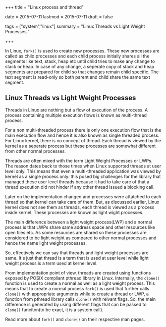 +++
title = "Linux process and thread"

date = 2015-07-11
lastmod = 2015-07-11
draft = false

tags = ["system","linux"]
summary = "Linux Threads vs Light Weight Processes."

+++

In Linux, `fork()` is used to create new processes. These new processes are called as child processes and each child process initially shares all the segments like text, stack, heap etc until child tries to make any change to stack or heap. In case of any change, a seperate copy of stack and heap segments are prepared for child so that changes remain child specific. The text segment is read-only so both parent and child share the same text segment.

## Linux Threads vs Light Weight Processes

Threads in Linux are nothing but a flow of execution of the process. A process containing multiple execution flows is known as multi-thread process.

For a non multi-threaded process there is only one execution flow that is the main execution flow and hence it is also known as single threaded process. For Linux kernel, there is no concept of thread. Each thread is viewed by the kernel as a seperate process but these processes are somewhat different from other normal processes.

Threads are often mixed with the term Light Weight Processes or LWPs. The reason dates back to those times when Linux supported threads at user level only. This means that even a multi-threaded application was viewed by kernel as a single process only. this posed big challenges for the library that managed these user level threads because it had to take care of that a thread execution did not hinder if any other thread issued a blocking call.

Later on the implementation changed and processes were attatched to each thread so that kernel can take care of them. But, as discussed earlier, Linux kernel does not see them as threads, each thread is viewed as a process inside kernel. These processes are known as light wight processes.

The main difference between a light weight process(LWP) and a normal process is that LWPs share same address space and other resources like open files etc. As some resources are shared so these processes are considered to be light weight as compared to other normal processes and hence the name light weight processes.

So, effectively we can say that threads and light weight processes are same. It's just that thread is a term that is used at user level while light weight process is a term used at kernel level.

From implementation point of view, threads are created using functions exposed by POSIX compliant pthread library in Linux. Internally, the `clone()` function is used to create a normal as well as a light weight process. This means that to create a normal process `fork()` is used that further calls `clone()` with appropriate arguments while to create a thread or LWP, a function from pthread library calls `clone()` with relvant flags. So, the main difference is generated by using different flags that can be passed to `clone()` funciton(to be exact, it is a system call).

Read more about `fork()` and `clone()` on their respective man pages.
